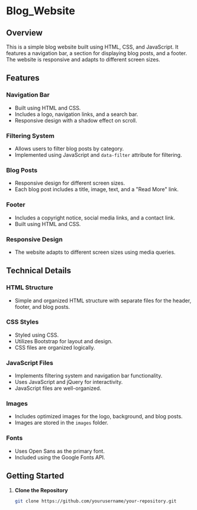 # Blog_Website

## Overview

This is a simple blog website built using HTML, CSS, and JavaScript. It features a navigation bar, a section for displaying blog posts, and a footer. The website is responsive and adapts to different screen sizes.

## Features

### Navigation Bar
- Built using HTML and CSS.
- Includes a logo, navigation links, and a search bar.
- Responsive design with a shadow effect on scroll.

### Filtering System
- Allows users to filter blog posts by category.
- Implemented using JavaScript and `data-filter` attribute for filtering.

### Blog Posts
- Responsive design for different screen sizes.
- Each blog post includes a title, image, text, and a "Read More" link.

### Footer
- Includes a copyright notice, social media links, and a contact link.
- Built using HTML and CSS.

### Responsive Design
- The website adapts to different screen sizes using media queries.

## Technical Details

### HTML Structure
- Simple and organized HTML structure with separate files for the header, footer, and blog posts.

### CSS Styles
- Styled using CSS.
- Utilizes Bootstrap for layout and design.
- CSS files are organized logically.

### JavaScript Files
- Implements filtering system and navigation bar functionality.
- Uses JavaScript and jQuery for interactivity.
- JavaScript files are well-organized.

### Images
- Includes optimized images for the logo, background, and blog posts.
- Images are stored in the `images` folder.

### Fonts
- Uses Open Sans as the primary font.
- Included using the Google Fonts API.

## Getting Started

1. **Clone the Repository**

   ```bash
   git clone https://github.com/yourusername/your-repository.git

